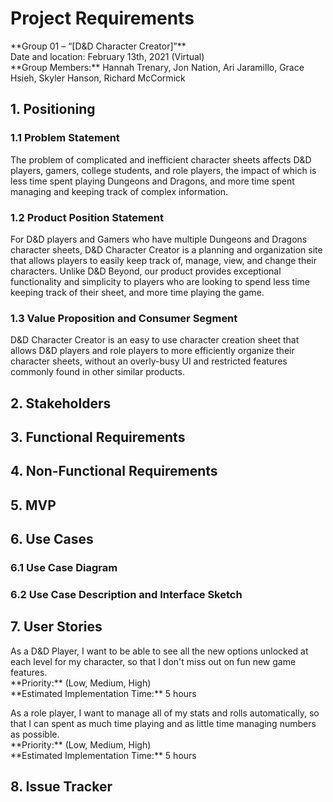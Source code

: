 <h1>Project Requirements</h1>
<p>**Group 01 – “[D&D Character Creator]”**<br>
Date and location: February 13th, 2021 (Virtual)<br>
**Group Members:** Hannah Trenary, Jon Nation, Ari Jaramillo, Grace Hsieh, Skyler Hanson, Richard McCormick</p>

<h2>1. Positioning</h2>
<h3>1.1 Problem Statement</h3>
<p>The problem of complicated and inefficient character sheets affects D&D players,
gamers, college students, and role players, the impact of which is less time
spent playing Dungeons and Dragons, and more time spent managing and keeping
track of complex information.</p>

<h3>1.2 Product Position Statement</h3>
<p>For D&D players and Gamers who have multiple Dungeons and Dragons character
sheets, D&D Character Creator is a planning and organization site that allows
players to easily keep track of, manage, view, and change their characters.
Unlike D&D Beyond, our product provides exceptional functionality and simplicity
to players who are looking to spend less time keeping track of their sheet,
and more time playing the game.</p>

<h3>1.3 Value Proposition and Consumer Segment</h3>
<p>D&D Character Creator is an easy to use character creation sheet that allows
D&D players and role players to more efficiently organize their character sheets,
without an overly-busy UI and restricted features commonly found in other
similar products.</p>

<h2>2. Stakeholders</h2>

<h2>3. Functional Requirements</h2>

<h2>4. Non-Functional Requirements</h2>

<h2>5. MVP</h2>

<h2>6. Use Cases</h2>
<h3>6.1 Use Case Diagram</h3>

<h3>6.2 Use Case Description and Interface Sketch</h3>

<h2>7. User Stories</h2>
<p>As a D&D Player, I want to be able to see all the new options unlocked at
each level for my character, so that I don't miss out on fun new game
features.<br>
**Priority:** (Low, Medium, High)<br>
**Estimated Implementation Time:** 5 hours</p>

<p>As a role player, I want to manage all of my stats and rolls automatically,
so that I can spent as much time playing and as little time managing numbers
as possible.<br>
**Priority:** (Low, Medium, High)<br>
**Estimated Implementation Time:** 5 hours</p>

<h2>8. Issue Tracker</h2>
